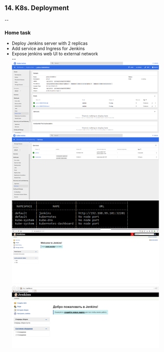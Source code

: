 ## 14. K8s. Deployment
--
### Home task

- Deploy Jenkins server with 2 replicas
- Add service and Ingress for Jenkins
- Expose jenkins web UI to external network  
--
![](./img/jenkins-replics.png)
![](./img/jenkins-services.png)
![](./img/jenkins-services-list.png)
![](./img/jenkins-ui.png)
![](./img/jenkins-ui-1.png)